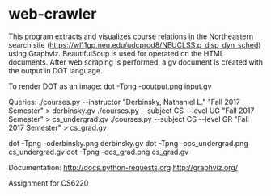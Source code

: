 # web-crawler
This program extracts and visualizes course relations in the Northeastern search site (https://wl11gp.neu.edu/udcprod8/NEUCLSS.p_disp_dyn_sched) using Graphviz. BeautifulSoup is used for operated on the HTML documents. After web scraping is performed, a gv document is created with the output in DOT language.

To render DOT as an image: dot -Tpng -ooutput.png input.gv

Queries:
./courses.py --instructor "Derbinsky, Nathaniel L." "Fall 2017 Semester" > derbinsky.gv
./courses.py --subject CS --level UG "Fall 2017 Semester" > cs_undergrad.gv
./courses.py --subject CS --level GR "Fall 2017 Semester" > cs_grad.gv

dot -Tpng -oderbinsky.png derbinsky.gv
dot -Tpng -ocs_undergrad.png cs_undergrad.gv
dot -Tpng -ocs_grad.png cs_grad.gv


Documentation:
http://docs.python-requests.org
http://graphviz.org/

Assignment for CS6220

